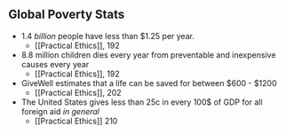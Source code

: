 ## Global Poverty Stats

- 1.4 *billion* people have less than $1.25 per year.
	- [[Practical Ethics]], 192
- 8.8 million children dies every year from preventable and inexpensive causes every year 
	- [[Practical Ethics]], 192
- GiveWell estimates that a life can be saved for between $600 - $1200
	-  [[Practical Ethics]], 202
- The United States gives less than 25c in every 100$ of GDP for all foreign aid *in general*
	- [[Practical Ethics]] 210
